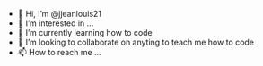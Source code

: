 - 👋 Hi, I’m @jjeanlouis21
- 👀 I’m interested in ...
- 🌱 I’m currently learning how to code
- 💞️ I’m looking to collaborate on anyting to teach me how to code 
- 📫 How to reach me ...

<!---
jjeanlouis21/jjeanlouis21 is a ✨ special ✨ repository because its `README.md` (this file) appears on your GitHub profile.
You can click the Preview link to take a look at your changes.
--->
